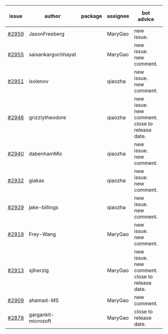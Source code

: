 | issue | author | package | assignee | bot advice | created date of issue | target release date | date from target |
| ------ | ------ | ------ | ------ | ------ | ------ | ------ | :-----: |
| [#2959](https://github.com/Azure/sdk-release-request/issues/2959) | JasonFreeberg |  | MaryGao | new issue. | 06-28 | 07-04 |  |
| [#2955](https://github.com/Azure/sdk-release-request/issues/2955) | saisankargochhayat |  | MaryGao | new issue. new comment. | 06-27 | 07-07 |  |
| [#2951](https://github.com/Azure/sdk-release-request/issues/2951) | isolenov |  | qiaozha | new issue. new comment. | 06-24 | 07-12 |  |
| [#2946](https://github.com/Azure/sdk-release-request/issues/2946) | grizzlytheodore |  | qiaozha | new issue. new comment. close to release date.  | 06-23 | 06-30 | 0 |
| [#2940](https://github.com/Azure/sdk-release-request/issues/2940) | dabenhamMic |  | qiaozha | new issue. new comment. | 06-23 | 07-07 |  |
| [#2932](https://github.com/Azure/sdk-release-request/issues/2932) | giakas |  | qiaozha | new issue. new comment. | 06-21 | 06-23 |  |
| [#2929](https://github.com/Azure/sdk-release-request/issues/2929) | jake-billings |  | qiaozha | new issue. new comment. | 06-20 | 07-08 |  |
| [#2919](https://github.com/Azure/sdk-release-request/issues/2919) | Frey-Wang |  | MaryGao | new issue. new comment. | 06-15 | 06-22 |  |
| [#2913](https://github.com/Azure/sdk-release-request/issues/2913) | sjiherzig |  | MaryGao | new issue. new comment. close to release date.  | 06-13 | 06-30 | 0 |
| [#2909](https://github.com/Azure/sdk-release-request/issues/2909) | ahamad-MS |  | MaryGao | new comment. | 06-13 | 06-15 |  |
| [#2878](https://github.com/Azure/sdk-release-request/issues/2878) | gargankit-microsoft |  | MaryGao | close to release date.  | 06-03 | 06-30 | 0 |
